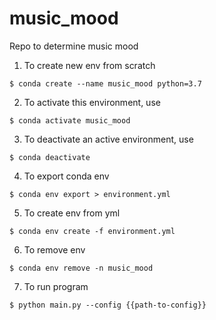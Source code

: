 # music_mood
Repo to determine music mood

1. To create new env from scratch

```$ conda create --name music_mood python=3.7```

2. To activate this environment, use

```$ conda activate music_mood```

3. To deactivate an active environment, use

```$ conda deactivate```

4. To export conda env

```$ conda env export > environment.yml```

5. To create env from yml

```$ conda env create -f environment.yml```

6. To remove env

```$ conda env remove -n music_mood```

7. To run program

```$ python main.py --config {{path-to-config}}```